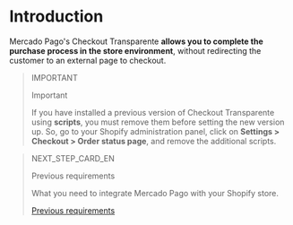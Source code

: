 # Introduction

Mercado Pago's Checkout Transparente **allows you to complete the purchase process in the store environment**, without redirecting the customer to an external page to checkout.

> IMPORTANT
>
> Important
>
> If you have installed a previous version of Checkout Transparente using **scripts**, you must remove them before setting the new version up. So, go to your Shopify administration panel, click on **Settings > Checkout > Order status page**, and remove the additional scripts.

> NEXT_STEP_CARD_EN
>
> Previous requirements
>
> What you need to integrate Mercado Pago with your Shopify store.
>
> [Previous requirements](developers/en/docs/shopify/requirements-checkout-transparente)
